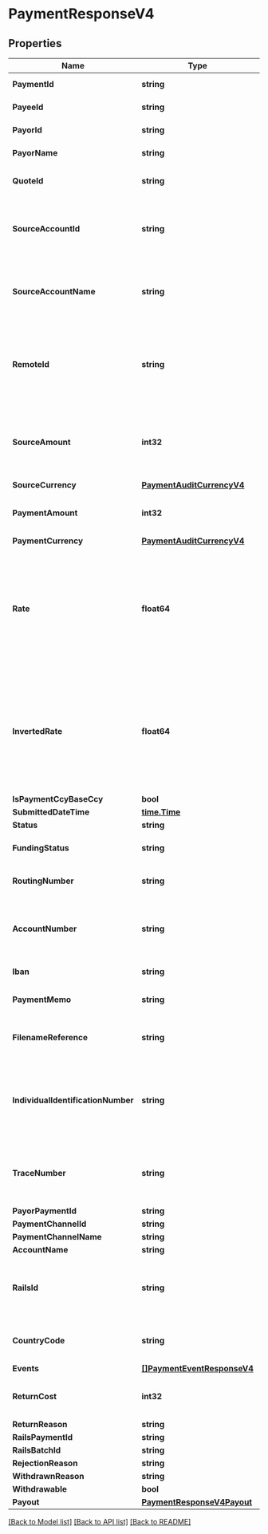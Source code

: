 # PaymentResponseV4

## Properties

Name | Type | Description | Notes
------------ | ------------- | ------------- | -------------
**PaymentId** | **string** | The id of the payment | 
**PayeeId** | **string** | The id of the paymeee | 
**PayorId** | **string** | The id of the payor | 
**PayorName** | **string** | The name of the payor | [optional] 
**QuoteId** | **string** | The quote Id used for the FX | 
**SourceAccountId** | **string** | The id of the source account from which the payment was taken | 
**SourceAccountName** | **string** | The name of the source account from which the payment was taken | [optional] 
**RemoteId** | **string** | The remote id by which the payor refers to the payee. Only populated once payment is confirmed | [optional] 
**SourceAmount** | **int32** | The source amount for the payment (amount debited to make the payment) | [optional] 
**SourceCurrency** | [**PaymentAuditCurrencyV4**](PaymentAuditCurrencyV4.md) |  | [optional] 
**PaymentAmount** | **int32** | The amount which the payee will receive | 
**PaymentCurrency** | [**PaymentAuditCurrencyV4**](PaymentAuditCurrencyV4.md) |  | [optional] 
**Rate** | **float64** | The FX rate for the payment, if FX was involved. **Note** that (depending on the role of the caller) this information may not be displayed | [optional] 
**InvertedRate** | **float64** | The inverted FX rate for the payment, if FX was involved. **Note** that (depending on the role of the caller) this information may not be displayed | [optional] 
**IsPaymentCcyBaseCcy** | **bool** |  | [optional] 
**SubmittedDateTime** | [**time.Time**](time.Time.md) |  | 
**Status** | **string** |  | 
**FundingStatus** | **string** | The funding status of the payment | 
**RoutingNumber** | **string** | The routing number for the payment. | [optional] 
**AccountNumber** | **string** | The account number for the account which will receive the payment. | [optional] 
**Iban** | **string** | The iban for the payment. | [optional] 
**PaymentMemo** | **string** | The payment memo set by the payor | [optional] 
**FilenameReference** | **string** | ACH file payment was submitted in, if applicable | [optional] 
**IndividualIdentificationNumber** | **string** | Individual Identification Number assigned to the payment in the ACH file, if applicable | [optional] 
**TraceNumber** | **string** | Trace Number assigned to the payment in the ACH file, if applicable | [optional] 
**PayorPaymentId** | **string** |  | [optional] 
**PaymentChannelId** | **string** |  | [optional] 
**PaymentChannelName** | **string** |  | [optional] 
**AccountName** | **string** |  | [optional] 
**RailsId** | **string** | The rails ID. Default value is RAILS ID UNAVAILABLE when not populated. | [default to RAILS ID UNAVAILABLE]
**CountryCode** | **string** | The country code of the payment channel. | [optional] 
**Events** | [**[]PaymentEventResponseV4**](PaymentEventResponseV4.md) |  | 
**ReturnCost** | **int32** | The return cost if a returned payment. | [optional] 
**ReturnReason** | **string** |  | [optional] 
**RailsPaymentId** | **string** |  | [optional] 
**RailsBatchId** | **string** |  | [optional] 
**RejectionReason** | **string** |  | [optional] 
**WithdrawnReason** | **string** |  | [optional] 
**Withdrawable** | **bool** |  | [optional] 
**Payout** | [**PaymentResponseV4Payout**](PaymentResponseV4_payout.md) |  | [optional] 

[[Back to Model list]](../README.md#documentation-for-models) [[Back to API list]](../README.md#documentation-for-api-endpoints) [[Back to README]](../README.md)


